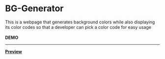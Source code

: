 # BG-Generator
This is a webpage that generates background colors while also displaying its color codes so that a developer can pick a color code for easy usage <br><br>
<b>DEMO<b><hr>
<a href="https://bbackgroundgenerator.netlify.app/">Preview</a>
